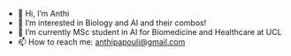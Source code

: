 - 👋 Hi, I’m Anthi
- 👀 I’m interested in Biology and AI and their combos!
- 🌱 I’m currently MSc student in AI for Biomedicine and Healthcare at UCL
- 📫 How to reach me: anthipapouli@gmail.com

<!---
Anthi-P/Anthi-P is a ✨ special ✨ repository because its `README.md` (this file) appears on your GitHub profile.
You can click the Preview link to take a look at your changes.
--->
